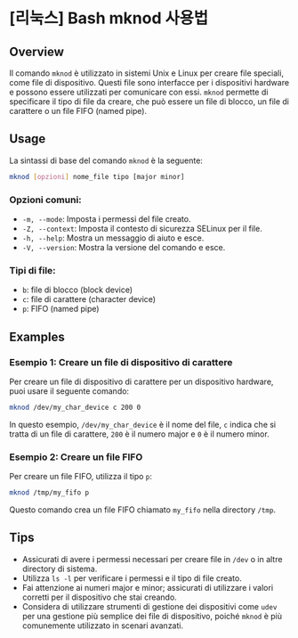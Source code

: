# [리눅스] Bash mknod 사용법

## Overview
Il comando `mknod` è utilizzato in sistemi Unix e Linux per creare file speciali, come file di dispositivo. Questi file sono interfacce per i dispositivi hardware e possono essere utilizzati per comunicare con essi. `mknod` permette di specificare il tipo di file da creare, che può essere un file di blocco, un file di carattere o un file FIFO (named pipe).

## Usage
La sintassi di base del comando `mknod` è la seguente:

```bash
mknod [opzioni] nome_file tipo [major minor]
```

### Opzioni comuni:
- `-m, --mode`: Imposta i permessi del file creato.
- `-Z, --context`: Imposta il contesto di sicurezza SELinux per il file.
- `-h, --help`: Mostra un messaggio di aiuto e esce.
- `-V, --version`: Mostra la versione del comando e esce.

### Tipi di file:
- `b`: file di blocco (block device)
- `c`: file di carattere (character device)
- `p`: FIFO (named pipe)

## Examples
### Esempio 1: Creare un file di dispositivo di carattere
Per creare un file di dispositivo di carattere per un dispositivo hardware, puoi usare il seguente comando:

```bash
mknod /dev/my_char_device c 200 0
```
In questo esempio, `/dev/my_char_device` è il nome del file, `c` indica che si tratta di un file di carattere, `200` è il numero major e `0` è il numero minor.

### Esempio 2: Creare un file FIFO
Per creare un file FIFO, utilizza il tipo `p`:

```bash
mknod /tmp/my_fifo p
```
Questo comando crea un file FIFO chiamato `my_fifo` nella directory `/tmp`.

## Tips
- Assicurati di avere i permessi necessari per creare file in `/dev` o in altre directory di sistema.
- Utilizza `ls -l` per verificare i permessi e il tipo di file creato.
- Fai attenzione ai numeri major e minor; assicurati di utilizzare i valori corretti per il dispositivo che stai creando.
- Considera di utilizzare strumenti di gestione dei dispositivi come `udev` per una gestione più semplice dei file di dispositivo, poiché `mknod` è più comunemente utilizzato in scenari avanzati.